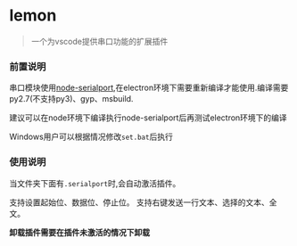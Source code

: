 # lemon
> 一个为vscode提供串口功能的扩展插件  

### 前置说明
串口模块使用[node-serialport](https://github.com/node-serialport/node-serialport),在electron环境下需要重新编译才能使用.编译需要py2.7(不支持py3)、gyp、msbuild.  

建议可以在node环境下编译执行node-serialport后再测试electron环境下的编译  

Windows用户可以根据情况修改`set.bat`后执行


### 使用说明  
当文件夹下面有`.serialport`时,会自动激活插件。

支持设置起始位、数据位、停止位。
支持右键发送一行文本、选择的文本、全文。


**卸载插件需要在插件未激活的情况下卸载**
